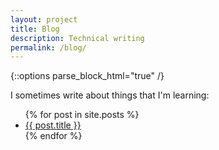 ```yaml
---
layout: project
title: Blog
description: Technical writing
permalink: /blog/
---
```

{::options parse_block_html="true" /}

<div class="col-12 offset-sm-0 col-md-8 offset-md-2 col-lg-6 offset-lg-3 vertical-center">

I sometimes write about things that I'm learning:

<ul>
    {% for post in site.posts %}
    <li>
        <a href="{{ post.url }}">{{ post.title }}</a>
    </li>
    {% endfor %}
</ul>

</div>
